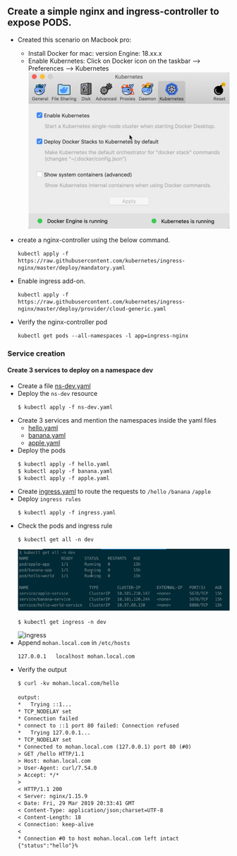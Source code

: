 ## Create a simple nginx and ingress-controller to expose PODS.

* Created this scenario on Macbook pro:
    - Install Docker for mac: version Engine: 18.xx.x
    - Enable Kubernetes: Click on Docker icon on the taskbar --> Preferences --> Kubernetes
    ![enable-k8s](images/enable-k8s.jpg?raw=true)

* create a nginx-controller using the below command.
    ```
    kubectl apply -f https://raw.githubusercontent.com/kubernetes/ingress-nginx/master/deploy/mandatory.yaml
    ```
* Enable ingress add-on.
    ```
    kubectl apply -f https://raw.githubusercontent.com/kubernetes/ingress-nginx/master/deploy/provider/cloud-generic.yaml
    ```
* Verify the nginx-controller pod
    ```
    kubectl get pods --all-namespaces -l app=ingress-nginx
    ```

### Service creation
#### Create 3 services to deploy on a namespace dev
* Create a file [ns-dev.yaml](ns-dev.yaml)
* Deploy the ```ns-dev``` resource
    ```
    $ kubectl apply -f ns-dev.yaml 
    ```
* Create 3 services and mention the namespaces inside the yaml files
    - [hello.yaml](hello.yaml)
    - [banana.yaml](banana.yaml)
    - [apple.yaml](apple.yaml)
* Deploy the pods
    ```
    $ kubectl apply -f hello.yaml
    $ kubectl apply -f banana.yaml
    $ kubectl apply -f apple.yaml
    ```
* Create [ingress.yaml](ingress.yaml) to route the requests to ```/hello``` ```/banana``` ```/apple```
* Deploy ```ingress rules```
    ```
    $ kubectl apply -f ingress.yaml
    ```
* Check the pods and ingress rule
    ```
    $ kubectl get all -n dev
    ```
    ![all-dev](images/all-dev.jpg)
    ```
    $ kubectl get ingress -n dev
    ```
    ![ingress](ingress.jpg)
* Append ```mohan.local.com``` in ```/etc/hosts```
    ```
    127.0.0.1	localhost mohan.local.com
    ```
* Verify the output
    ```
    $ curl -kv mohan.local.com/hello

    output:
    *   Trying ::1...
    * TCP_NODELAY set
    * Connection failed
    * connect to ::1 port 80 failed: Connection refused
    *   Trying 127.0.0.1...
    * TCP_NODELAY set
    * Connected to mohan.local.com (127.0.0.1) port 80 (#0)
    > GET /hello HTTP/1.1
    > Host: mohan.local.com
    > User-Agent: curl/7.54.0
    > Accept: */*
    >
    < HTTP/1.1 200
    < Server: nginx/1.15.9
    < Date: Fri, 29 Mar 2019 20:33:41 GMT
    < Content-Type: application/json;charset=UTF-8
    < Content-Length: 18
    < Connection: keep-alive
    <
    * Connection #0 to host mohan.local.com left intact
    {"status":"hello"}%
    ```